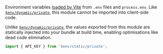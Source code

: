 Environment variables [loaded by Vite](https://vitejs.dev/guide/env-and-mode.html#env-files) from `.env` files and `process.env`. Like [`$env/dynamic/private`](https://kit.svelte.dev/docs/modules#$env-dynamic-platform), this module cannot be imported into client-side code.

_Unlike_ [`$env/dynamic/private`](https://kit.svelte.dev/docs/modules#$env-dynamic-platform), the values exported from this module are statically injected into your bundle at build time, enabling optimisations like dead code elimination.

```ts
import { API_KEY } from '$env/static/private';
```
